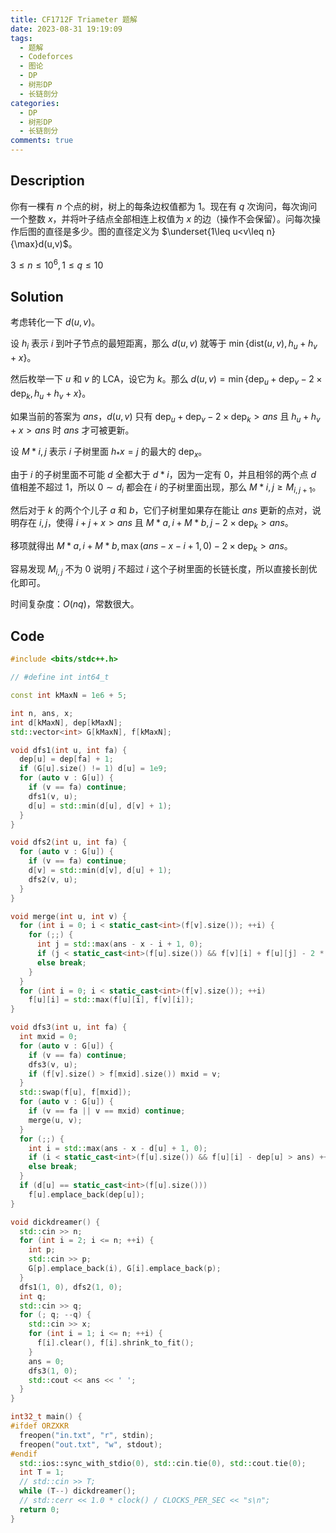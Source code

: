 ```yaml
---
title: CF1712F Triameter 题解
date: 2023-08-31 19:19:09
tags:
  - 题解
  - Codeforces
  - 图论
  - DP
  - 树形DP
  - 长链剖分
categories:
  - DP
  - 树形DP
  - 长链剖分
comments: true
---
```

## Description

你有一棵有 $n$ 个点的树，树上的每条边权值都为 $1$。现在有 $q$ 次询问，每次询问一个整数 $x$，并将叶子结点全部相连上权值为 $x$ 的边（操作不会保留）。问每次操作后图的直径是多少。图的直径定义为 $\underset{1\leq u<v\leq n}{\max}d(u,v)$。

$3\leq n\leq 10^6,1\leq q\leq 10$

<!--more-->

## Solution

考虑转化一下 $d(u,v)$。

设 $h_i$ 表示 $i$ 到叶子节点的最短距离，那么 $d(u,v)$ 就等于 $\min\{\text{dist}(u,v),h_u+h_v+x\}$。

然后枚举一下 $u$ 和 $v$ 的 $\text{LCA}$，设它为 $k$。那么 $d(u,v)=\min\{\text{dep}_u+\text{dep}_v-2\times \text{dep}_k,h_u+h_v+x\}$。

如果当前的答案为 $ans$，$d(u,v)$ 只有 $\text{dep}_u+\text{dep}_v-2\times \text{dep}_k>ans$ 且 $h_u+h_v+x>ans$ 时 $ans$ 才可被更新。

设 $M*{i,j}$ 表示 $i$ 子树里面 $h_*{x}=j$ 的最大的 $\text{dep}_x$。

由于 $i$ 的子树里面不可能 $d$ 全都大于 $d*i$，因为一定有 $0$，并且相邻的两个点 $d$ 值相差不超过 $1$，所以 $0\sim d_i$ 都会在 $i$ 的子树里面出现，那么 $M*{i,j}\geq M_{i,j+1}$。

然后对于 $k$ 的两个个儿子 $a$ 和 $b$，它们子树里如果存在能让 $ans$ 更新的点对，说明存在 $i,j$，使得 $i+j+x>ans$ 且 $M*{a,i}+M*{b,j}-2\times\text{dep}_k>ans$。

移项就得出 $M*{a,i}+M*{b,\max(ans-x-i+1,0)}-2\times \text{dep}_k>ans$。

容易发现 $M_{i,j}$ 不为 $0$ 说明 $j$ 不超过 $i$ 这个子树里面的长链长度，所以直接长剖优化即可。

时间复杂度：$O(nq)$，常数很大。

## Code

```cpp
#include <bits/stdc++.h>

// #define int int64_t

const int kMaxN = 1e6 + 5;

int n, ans, x;
int d[kMaxN], dep[kMaxN];
std::vector<int> G[kMaxN], f[kMaxN];

void dfs1(int u, int fa) {
  dep[u] = dep[fa] + 1;
  if (G[u].size() != 1) d[u] = 1e9;
  for (auto v : G[u]) {
    if (v == fa) continue;
    dfs1(v, u);
    d[u] = std::min(d[u], d[v] + 1);
  }
}

void dfs2(int u, int fa) {
  for (auto v : G[u]) {
    if (v == fa) continue;
    d[v] = std::min(d[v], d[u] + 1);
    dfs2(v, u);
  }
}

void merge(int u, int v) {
  for (int i = 0; i < static_cast<int>(f[v].size()); ++i) {
    for (;;) {
      int j = std::max(ans - x - i + 1, 0);
      if (j < static_cast<int>(f[u].size()) && f[v][i] + f[u][j] - 2 * dep[u] > ans) ++ans;
      else break;
    }
  }
  for (int i = 0; i < static_cast<int>(f[v].size()); ++i)
    f[u][i] = std::max(f[u][i], f[v][i]);
}

void dfs3(int u, int fa) {
  int mxid = 0;
  for (auto v : G[u]) {
    if (v == fa) continue;
    dfs3(v, u);
    if (f[v].size() > f[mxid].size()) mxid = v;
  }
  std::swap(f[u], f[mxid]);
  for (auto v : G[u]) {
    if (v == fa || v == mxid) continue;
    merge(u, v);
  }
  for (;;) {
    int i = std::max(ans - x - d[u] + 1, 0);
    if (i < static_cast<int>(f[u].size()) && f[u][i] - dep[u] > ans) ++ans;
    else break;
  }
  if (d[u] == static_cast<int>(f[u].size()))
    f[u].emplace_back(dep[u]);
}

void dickdreamer() {
  std::cin >> n;
  for (int i = 2; i <= n; ++i) {
    int p;
    std::cin >> p;
    G[p].emplace_back(i), G[i].emplace_back(p);
  }
  dfs1(1, 0), dfs2(1, 0);
  int q;
  std::cin >> q;
  for (; q; --q) {
    std::cin >> x;
    for (int i = 1; i <= n; ++i) {
      f[i].clear(), f[i].shrink_to_fit();
    }
    ans = 0;
    dfs3(1, 0);
    std::cout << ans << ' ';
  }
}

int32_t main() {
#ifdef ORZXKR
  freopen("in.txt", "r", stdin);
  freopen("out.txt", "w", stdout);
#endif
  std::ios::sync_with_stdio(0), std::cin.tie(0), std::cout.tie(0);
  int T = 1;
  // std::cin >> T;
  while (T--) dickdreamer();
  // std::cerr << 1.0 * clock() / CLOCKS_PER_SEC << "s\n";
  return 0;
}
```